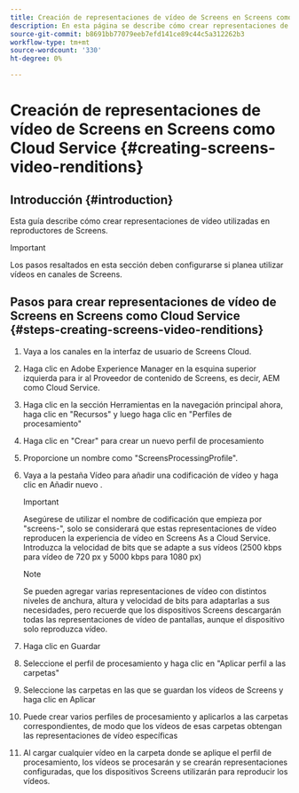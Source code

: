 ```yaml
---
title: Creación de representaciones de vídeo de Screens en Screens como Cloud Service
description: En esta página se describe cómo crear representaciones de vídeo de Screens en Screens como Cloud Service.
source-git-commit: b8691bb77079eeb7efd141ce89c44c5a312262b3
workflow-type: tm+mt
source-wordcount: '330'
ht-degree: 0%

---
```



# Creación de representaciones de vídeo de Screens en Screens como Cloud Service {#creating-screens-video-renditions}

## Introducción {#introduction}

Esta guía describe cómo crear representaciones de vídeo utilizadas en reproductores de Screens.

>[!IMPORTANT]
>Los pasos resaltados en esta sección deben configurarse si planea utilizar vídeos en canales de Screens.

## Pasos para crear representaciones de vídeo de Screens en Screens como Cloud Service {#steps-creating-screens-video-renditions}

1. Vaya a los canales en la interfaz de usuario de Screens Cloud.
1. Haga clic en Adobe Experience Manager en la esquina superior izquierda para ir al Proveedor de contenido de Screens, es decir, AEM como Cloud Service.
1. Haga clic en la sección Herramientas en la navegación principal ahora, haga clic en &quot;Recursos&quot; y luego haga clic en &quot;Perfiles de procesamiento&quot;

1. Haga clic en &quot;Crear&quot; para crear un nuevo perfil de procesamiento
1. Proporcione un nombre como &quot;ScreensProcessingProfile&quot;.
1. Vaya a la pestaña Vídeo para añadir una codificación de vídeo y haga clic en Añadir nuevo .


   >[!IMPORTANT]
   >Asegúrese de utilizar el nombre de codificación que empieza por &quot;screens-&quot;, solo se considerará que estas representaciones de vídeo reproducen la experiencia de vídeo en Screens As a Cloud Service. Introduzca la velocidad de bits que se adapte a sus vídeos (2500 kbps para vídeo de 720 px y 5000 kbps para 1080 px)

   >[!NOTE]
   >Se pueden agregar varias representaciones de vídeo con distintos niveles de anchura, altura y velocidad de bits para adaptarlas a sus necesidades, pero recuerde que los dispositivos Screens descargarán todas las representaciones de vídeo de pantallas, aunque el dispositivo solo reproduzca vídeo.

1. Haga clic en Guardar

1. Seleccione el perfil de procesamiento y haga clic en &quot;Aplicar perfil a las carpetas&quot;

1. Seleccione las carpetas en las que se guardan los vídeos de Screens y haga clic en Aplicar

1. Puede crear varios perfiles de procesamiento y aplicarlos a las carpetas correspondientes, de modo que los vídeos de esas carpetas obtengan las representaciones de vídeo específicas

1. Al cargar cualquier vídeo en la carpeta donde se aplique el perfil de procesamiento, los vídeos se procesarán y se crearán representaciones configuradas, que los dispositivos Screens utilizarán para reproducir los vídeos.

